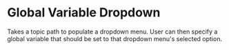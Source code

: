 # Global Variable Dropdown

Takes a topic path to populate a dropdown menu. User can then specify a global variable that should be set to that dropdown menu's selected option.
